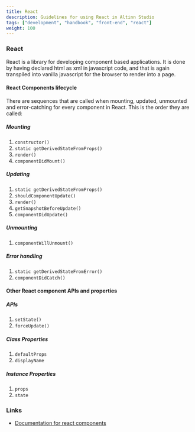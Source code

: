 ```yaml
---
title: React
description: Guidelines for using React in Altinn Studio
tags: ["development", "handbook", "front-end", "react"]
weight: 100
---
```


### React

React is a library for developing component based applications. It is done by having declared html as xml in javascript code, and that is again transpiled into vanilla javascript for the browser to render into a page.

#### React Components lifecycle

There are sequences that are called when mounting, updated, unmounted and error-catching for every component in React. This is the order they are called:

##### Mounting

1. `constructor()`
2. `static getDerivedStateFromProps()`
3. `render()`
4. `componentDidMount()`

##### Updating

1. `static getDerivedStateFromProps()`
2. `shouldComponentUpdate()`
3. `render()`
4. `getSnapshotBeforeUpdate()`
5. `componentDidUpdate()`

##### Unmounting

1. `componentWillUnmount()`

##### Error handling

1. `static getDerivedStateFromError()`
2. `componentDidCatch()`

#### Other React component APIs and properties

##### APIs

1. `setState()`
2. `forceUpdate()`

##### Class Properties

1. `defaultProps`
2. `displayName`

##### Instance Properties

1. `props`
2. `state`

### Links

- [Documentation for react components](https://reactjs.org/docs/react-component.html)